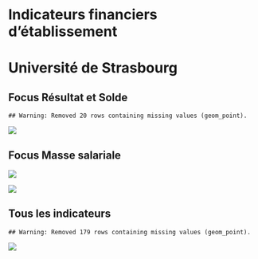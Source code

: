 Indicateurs financiers d’établissement
================

# Université de Strasbourg

## Focus Résultat et Solde

    ## Warning: Removed 20 rows containing missing values (geom_point).

![](université_de_strasbourg_files/figure-gfm/etab.focus-1.png)<!-- -->

## Focus Masse salariale

![](université_de_strasbourg_files/figure-gfm/etab.focus.ms.et.pfe-1.png)<!-- -->

![](université_de_strasbourg_files/figure-gfm/etab.focus.ms.vs.pfe-1.png)<!-- -->

## Tous les indicateurs

    ## Warning: Removed 179 rows containing missing values (geom_point).

![](université_de_strasbourg_files/figure-gfm/etab-1.png)<!-- -->
